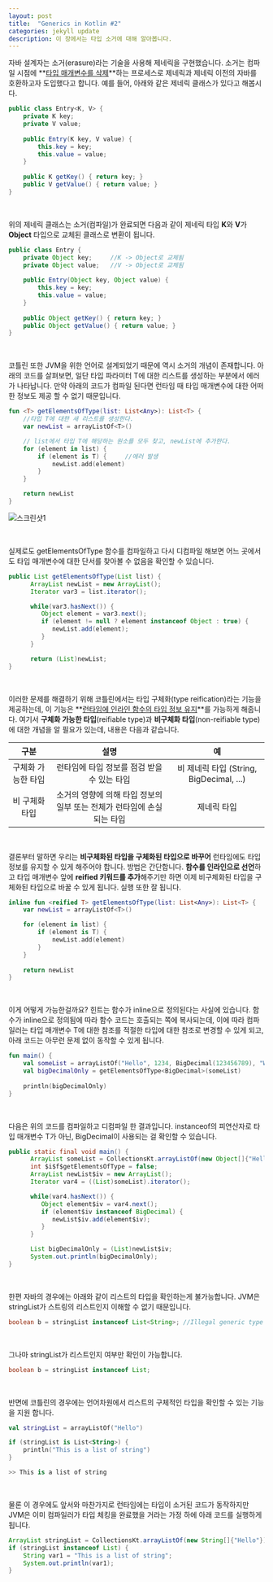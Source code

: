 ```yaml
---
layout: post
title:  "Generics in Kotlin #2"
categories: jekyll update
description: 이 장에서는 타입 소거에 대해 알아봅니다.
---
```

자바 설계자는 소거(erasure)라는 기술을 사용해 제네릭을 구현했습니다. 소거는 컴파일 시점에 **<u>타입 매개변수를 삭제</u>**하는 프로세스로 제네릭과 제네릭 이전의 자바를 호환하고자 도입했다고 합니다. 예를 들어, 아래와 같은 제네릭 클래스가 있다고 해봅시다.

```java
public class Entry<K, V> {
    private K key;
    private V value;
    
    public Entry(K key, V value) {
        this.key = key;
        this.value = value;
    }
    
    public K getKey() { return key; }
    public V getValue() { return value; }
}
```

<br>

위의 제네릭 클래스는 소거(컴파일)가 완료되면 다음과 같이 제네릭 타입 **K**와 **V**가 **Object** 타입으로 교체된 클래스로 변환이 됩니다.

```java
public class Entry {
    private Object key;		//K -> Object로 교체됨
    private Object value;	//V -> Object로 교체됨
    
    public Entry(Object key, Object value) {
        this.key = key;
        this.value = value;
    }
    
    public Object getKey() { return key; }
    public Object getValue() { return value; }
}
```

<br>

코틀린 또한 JVM을 위한 언어로 설계되었기 때문에 역시 소거의 개념이 존재합니다. 아래의 코드를 살펴보면, 일단 타입 파라미터 T에 대한 리스트를 생성하는 부분에서 에러가 나타납니다. 만약 아래의 코드가 컴파일 된다면 런타임 때 타입 매개변수에 대한 어떠한 정보도 제공 할 수 없기 때문입니다.

```kotlin
fun <T> getElementsOfType(list: List<Any>): List<T> {
    //타입 T에 대한 새 리스트를 생성한다.
    var newList = arrayListOf<T>()	

    // list에서 타입 T에 해당하는 원소를 모두 찾고, newList에 추가한다.
    for (element in list) {
        if (element is T) {		//에러 발생
            newList.add(element)
        }
    }

    return newList
}
```
![스크린샷1](../../images/type-erased.png)

<br>

실제로도 getElementsOfType 함수를 컴파일하고 다시 디컴파일 해보면 어느 곳에서도 타입 매개변수에 대한 단서를 찾아볼 수 없음을 확인할 수 있습니다. 

```java
public List getElementsOfType(List list) {
      ArrayList newList = new ArrayList();
      Iterator var3 = list.iterator();

      while(var3.hasNext()) {
         Object element = var3.next();
         if (element != null ? element instanceof Object : true) {
            newList.add(element);
         }
      }

      return (List)newList;
}
```

<br>

이러한 문제를 해결하기 위해 코틀린에서는 타입 구체화(type reification)라는 기능을 제공하는데, 이 기능은 **<u>런타임에 인라인 함수의 타입 정보 유지</u>**를 가능하게 해줍니다. 여기서 **구체화 가능한 타입**(reifiable type)과 **비구체화 타입**(non-reifiable type)에 대한 개념을 알 필요가 있는데, 내용은 다음과 같습니다.

|        구분        |                             설명                             |                    예                    |
| :----------------: | :----------------------------------------------------------: | :--------------------------------------: |
| 구체화 가능한 타입 |         런타임에 타입 정보를 점검 받을 수 있는 타입          | 비 제네릭 타입 (String, BigDecimal, ...) |
|   비 구체화 타입   | 소거의 영향에 의해 타입 정보의 일부 또는 전체가 런타임에 손실되는 타입 |               제네릭 타입                |

<br>

결론부터 말하면 우리는 **비구체화된 타입을 구체화된 타입으로 바꾸어** 런타임에도 타입 정보를 유지할 수 있게 해주어야 합니다. 방법은 간단합니다. **함수를 인라인으로 선언**하고 타입 매개변수 앞에 **reified 키워드를 추가**해주기만 하면 이제 비구체화된 타입을 구체화된 타입으로 바꿀 수 있게 됩니다. 실행 또한 잘 됩니다.

```kotlin
inline fun <reified T> getElementsOfType(list: List<Any>): List<T> {
    var newList = arrayListOf<T>()

    for (element in list) {
        if (element is T) {
            newList.add(element)
        }
    }
	
    return newList
}
```

<br>

이게 어떻게 가능한걸까요? 힌트는 함수가 inline으로 정의된다는 사실에 있습니다. 함수가 inline으로 정의됨에 따라 함수 코드는 호출되는 쪽에 복사되는데, 이에 따라 컴파일러는 타입 매개변수 T에 대한 참조를 적절한 타입에 대한 참조로 변경할 수 있게 되고, 아래 코드는 아무런 문제 없이 동작할 수 있게 됩니다.

```kotlin
fun main() {
    val someList = arrayListOf("Hello", 1234, BigDecimal(123456789), "World", BigDecimal(987654321))
    val bigDecimalOnly = getElementsOfType<BigDecimal>(someList)
    
    println(bigDecimalOnly)
}
```

<br>

다음은 위의 코드를 컴파일하고 디컴파일 한 결과입니다. instanceof의 피연산자로 타입 매개변수 T가 아닌, BigDecimal이 사용되는 걸 확인할 수 있습니다.

```java
public static final void main() {
      ArrayList someList = CollectionsKt.arrayListOf(new Object[]{"Hello", 1234, new BigDecimal(123456789), "World", new BigDecimal(987654321)});
      int $i$f$getElementsOfType = false;
      ArrayList newList$iv = new ArrayList();
      Iterator var4 = ((List)someList).iterator();

      while(var4.hasNext()) {
         Object element$iv = var4.next();
         if (element$iv instanceof BigDecimal) {
            newList$iv.add(element$iv);
         }
      }

      List bigDecimalOnly = (List)newList$iv;
      System.out.println(bigDecimalOnly);
}
```

<br>

한편 자바의 경우에는 아래와 같이 리스트의 타입을 확인하는게 불가능합니다. JVM은 stringList가 스트링의 리스트인지 이해할 수 없기 때문입니다. 

```java
boolean b = stringList instanceof List<String>;	//Illegal generic type for instanceof
```

<br>

그나마 stringList가 리스트인지 여부만 확인이 가능합니다.

```java
boolean b = stringList instanceof List;	
```

<br>

반면에 코틀린의 경우에는 언어차원에서 리스트의 구체적인 타입을 확인할 수 있는 기능을 지원 합니다. 

```kotlin
val stringList = arrayListOf("Hello")

if (stringList is List<String>) {
    println("This is a list of string")
}

>> This is a list of string
```

<br>

물론 이 경우에도 앞서와 마찬가지로 런타임에는 타입이 소거된 코드가 동작하지만 JVM은 이미 컴파일러가 타입 체킹을 완료했을 거라는 가정 하에 아래 코드를 실행하게 됩니다.

```java
ArrayList stringList = CollectionsKt.arrayListOf(new String[]{"Hello"});
if (stringList instanceof List) {
	String var1 = "This is a list of string";
	System.out.println(var1);
}
```

